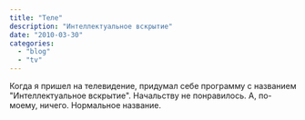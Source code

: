 ```yaml
---
title: "Теле"
description: "Интеллектуальное вскрытие"
date: "2010-03-30"
categories: 
  - "blog"
  - "tv"
---
```


Когда я пришел на телевидение, придумал себе программу с названием "Интеллектуальное вскрытие". Начальству не понравилось. А, по-моему, ничего. Нормальное название.
